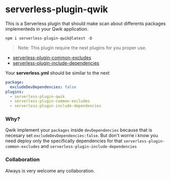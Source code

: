 # serverless-plugin-qwik
This is a Serverless plugin that should make scan about differents packages implementeds in your Qwik application.

```shell
npm i serverless-plugin-qwik@latest -D
```


> Note: This plugin require the next plugins for you proper use.
- [serverless-plugin-common-excludes](https://github.com/dougmoscrop/serverless-plugin-common-excludes)
- [serverless-plugin-include-dependencies](https://github.com/dougmoscrop/serverless-plugin-include-dependencies)

Your __serverless.yml__ should be similar to the next

```yml
package:
  excludeDevDependencies: false
plugins:
  - serverless-plugin-qwik
  - serverless-plugin-common-excludes
  - serverless-plugin-include-dependencies
```

### Why?
Qwik implement your `packages` inside `devDependencies` because that is necesary set  `excludeDevDependencies:false`. But don't worrie i know you need deploy only the specifically dependencies for that  `serverless-plugin-common-excludes` and `serverless-plugin-include-dependencies` 

### Collaboration
Always is very welcome any collaboration.
